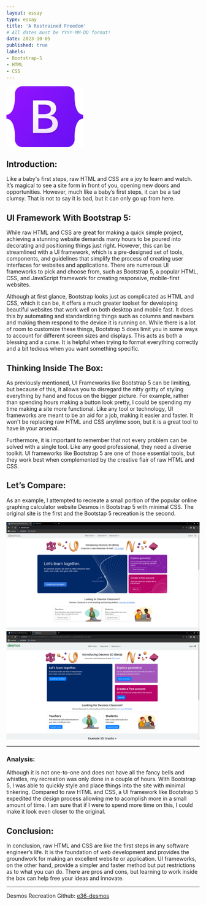 ```yaml
---
layout: essay
type: essay
title: 'A Restrained Freedom'
# All dates must be YYYY-MM-DD format!
date: 2023-10-05
published: true
labels:
- Bootstrap-5
- HTML
- CSS
---
```


<img width="200px" class="rounded float-start pe-4" src="../img/a-restrained-freedom/Bootstrap_logo.png">

## Introduction:
Like a baby's first steps, raw HTML and CSS are a joy to learn and watch. It’s magical to see a site form in front of you, opening new doors and opportunities. However, much like a baby’s first steps, it can be a tad clumsy. That is not to say it is bad, but it can only go up from here.

## UI Framework With Bootstrap 5:
While raw HTML and CSS are great for making a quick simple project, achieving a stunning website demands many hours to be poured into decorating and positioning things just right. However, this can be streamlined with a UI framework, which is a pre-designed set of tools, components, and guidelines that simplify the process of creating user interfaces for websites and applications. There are numerous UI frameworks to pick and choose from, such as Bootstrap 5, a popular HTML, CSS, and JavaScript framework for creating responsive, mobile-first websites.

Although at first glance, Bootstrap looks just as complicated as HTML and CSS, which it can be, it offers a much greater toolset for developing beautiful websites that work well on both desktop and mobile fast. It does this by automating and standardizing things such as columns and navbars and making them respond to the device it is running on. While there is a lot of room to customize these things, Bootstrap 5 does limit you in some ways to account for different screen sizes and displays. This acts as both a blessing and a curse. It is helpful when trying to format everything correctly and a bit tedious when you want something specific.

## Thinking Inside The Box:
As previously mentioned, UI Frameworks like Bootstrap 5 can be limiting, but because of this, it allows you to disregard the nitty gritty of styling everything by hand and focus on the bigger picture. For example, rather than spending hours making a button look pretty, I could be spending my time making a site more functional. Like any tool or technology, UI frameworks are meant to be an aid for a job, making it easier and faster. It won't be replacing raw HTML and CSS anytime soon, but it is a great tool to have in your arsenal.

Furthermore, it is important to remember that not every problem can be solved with a single tool. Like any good professional, they need a diverse toolkit. UI frameworks like Bootstrap 5 are one of those essential tools, but they work best when complemented by the creative flair of raw HTML and CSS.

## Let’s Compare:

As an example, I attempted to recreate a small portion of the popular online graphing calculator website Desmos in Bootstrap 5 with minimal CSS. The original site is the first and the Bootstap 5 recreation is the second.

<div class="container">
<div class="text-center p-4">
<img width="600px" src="../img/a-restrained-freedom/1-real.png" alt="Screenshot of Desmos.com" class="img-thumbnail" >
<img width="600px" src="../img/a-restrained-freedom/4-bootstrap.png" alt="Desmos recreated using Bootstrap 5" class="img-thumbnail" >
</div>
</div>

---

### Analysis:
Although it is not one-to-one and does not have all the fancy bells and whistles, my recreation was only done in a couple of hours. With Bootstrap 5, I was able to quickly style and place things into the site with minimal tinkering. Compared to raw HTML and CSS, a UI framework like Bootstrap 5 expedited the design process allowing me to acomplish more in a small amount of time. I am sure that if I were to spend more time on this, I could make it look even closer to the original.

## Conclusion:
In conclusion, raw HTML and CSS are like the first steps in any software engineer’s life. It is the foundation of web development and provides the groundwork for making an excellent website or application. UI frameworks, on the other hand, provide a simpler and faster method but put restrictions as to what you can do. There are pros and cons, but learning to work inside the box can help free your ideas and innovate.

---

Desmos Recreation Github: [e36-desmos](https://github.com/thomasarivera/e36-desmos)
